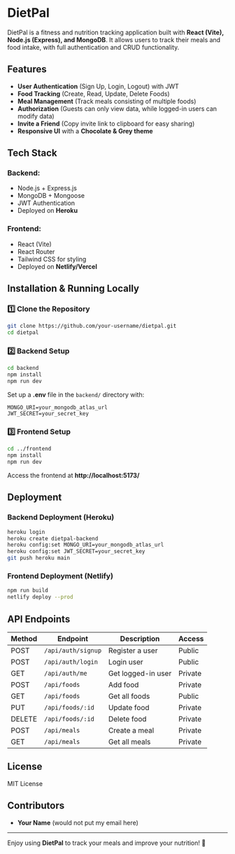 # DietPal

DietPal is a fitness and nutrition tracking application built with **React (Vite), Node.js (Express), and MongoDB**. It allows users to track their meals and food intake, with full authentication and CRUD functionality.

## Features
- **User Authentication** (Sign Up, Login, Logout) with JWT
- **Food Tracking** (Create, Read, Update, Delete Foods)
- **Meal Management** (Track meals consisting of multiple foods)
- **Authorization** (Guests can only view data, while logged-in users can modify data)
- **Invite a Friend** (Copy invite link to clipboard for easy sharing)
- **Responsive UI** with a **Chocolate & Grey theme**

## Tech Stack
### Backend:
- Node.js + Express.js
- MongoDB + Mongoose
- JWT Authentication
- Deployed on **Heroku**

### Frontend:
- React (Vite)
- React Router
- Tailwind CSS for styling
- Deployed on **Netlify/Vercel**

## Installation & Running Locally
### **1️⃣ Clone the Repository**
```sh
git clone https://github.com/your-username/dietpal.git
cd dietpal
```

### **2️⃣ Backend Setup**
```sh
cd backend
npm install
npm run dev
```
Set up a **.env** file in the `backend/` directory with:
```env
MONGO_URI=your_mongodb_atlas_url
JWT_SECRET=your_secret_key
```

### **3️⃣ Frontend Setup**
```sh
cd ../frontend
npm install
npm run dev
```
Access the frontend at **http://localhost:5173/**

## Deployment
### **Backend Deployment (Heroku)**
```sh
heroku login
heroku create dietpal-backend
heroku config:set MONGO_URI=your_mongodb_atlas_url
heroku config:set JWT_SECRET=your_secret_key
git push heroku main
```

### **Frontend Deployment (Netlify)**
```sh
npm run build
netlify deploy --prod
```

## API Endpoints
| Method | Endpoint          | Description | Access |
|--------|------------------|-------------|--------|
| POST   | `/api/auth/signup` | Register a user | Public |
| POST   | `/api/auth/login`  | Login user | Public |
| GET    | `/api/auth/me`     | Get logged-in user | Private |
| POST   | `/api/foods`       | Add food | Private |
| GET    | `/api/foods`       | Get all foods | Public |
| PUT    | `/api/foods/:id`   | Update food | Private |
| DELETE | `/api/foods/:id`   | Delete food | Private |
| POST   | `/api/meals`       | Create a meal | Private |
| GET    | `/api/meals`       | Get all meals | Private |

## License
MIT License

## Contributors
- **Your Name** (would not put my email here)

---

Enjoy using **DietPal** to track your meals and improve your nutrition! 🚀

